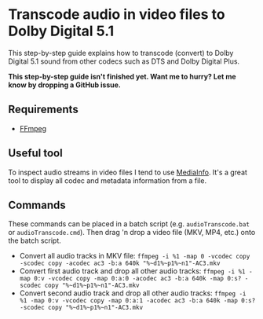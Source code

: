 # Transcode audio in video files to Dolby Digital 5.1
This step-by-step guide explains how to transcode (convert) to Dolby Digital 5.1 sound from other codecs such as DTS and Dolby Digital Plus.

**This step-by-step guide isn't finished yet. Want me to hurry? Let me know by dropping a GitHub issue.**

## Requirements
* [FFmpeg](https://ffmpeg.zeranoe.com/builds/)

## Useful tool
To inspect audio streams in video files I tend to use [MediaInfo](https://mediaarea.net/en/MediaInfo). It's a great tool to display all codec and metadata information from a file.

## Commands
These commands can be placed in a batch script (e.g. `audioTranscode.bat` or `audioTranscode.cmd`). Then drag 'n drop a video file (MKV, MP4, etc.) onto the batch script.
* Convert all audio tracks in MKV file: `ffmpeg -i %1 -map 0 -vcodec copy -scodec copy -acodec ac3 -b:a 640k "%~d1%~p1%~n1"-AC3.mkv`
* Convert first audio track and drop all other audio tracks: `ffmpeg -i %1 -map 0:v -vcodec copy -map 0:a:0 -acodec ac3 -b:a 640k -map 0:s? -scodec copy "%~d1%~p1%~n1"-AC3.mkv`
* Convert second audio track and drop all other audio tracks: `ffmpeg -i %1 -map 0:v -vcodec copy -map 0:a:1 -acodec ac3 -b:a 640k -map 0:s? -scodec copy "%~d1%~p1%~n1"-AC3.mkv`
